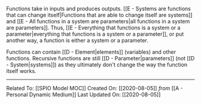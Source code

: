 Functions take in inputs and produces outputs. [[E - Systems are functions that can change itself|Functions that are able to change itself are systems]] and [[E - All functions in a system are parameters|all functions in a system are parameters]]. Thus, [[E - Everything that functions is a system or a parameter|everything that functions is a system or a parameter]], or put another way, a function is either a system or a parameter.  

Functions can contain [[D - Element|elements]] (variables) and other functions. Recursive functions are still [[D - Parameter|parameters]] (not [[D - System|systems]]) as they ultimately don't change the way the function itself works. 



---

Related To: [[SPIO Model MOC]]
Created On: [[2020-08-05]] *from* [[A - Personal Dynamic Medium]]
Last Updated On: [[2020-08-05]]